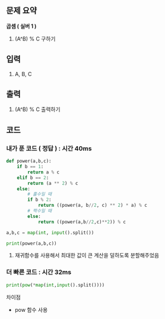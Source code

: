 ## 문제 요약

**곱셈 ( 실버 1 )**

1. (A^B) % C 구하기

## 입력
1. A, B, C

## 출력
1. (A^B) % C 출력하기

## 코드

### 내가 푼 코드 ( 정답 ) : 시간 40ms

```python
def power(a,b,c):
    if b == 1:
        return a % c
    elif b == 2:
        return (a ** 2) % c
    else:
        # 홀수일 때
        if b % 2:
            return ((power(a, b//2, c) ** 2) * a) % c
        # 짝수일 때
        else:
            return ((power(a,b//2,c)**2)) % c

a,b,c = map(int, input().split())

print(power(a,b,c))

```

1. 재귀함수를 사용해서 최대한 값이 큰 계산을 덜하도록 분할해주었음

### 더 빠른 코드 : 시간 32ms

```python
print(pow(*map(int,input().split())))
```

차이점
- pow 함수 사용
